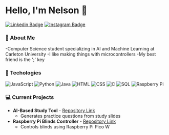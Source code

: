 # Hello, I'm Nelson 🗿

[![Linkedin Badge](https://img.shields.io/badge/-anirudhemmadi-blue?style=flat-square&logo=Linkedin&logoColor=white&link=https://www.linkedin.com/in/nelsondaniels/)](https://www.linkedin.com/in/nelsondaniels/)
[![Instagram Badge](https://img.shields.io/badge/-kanna6501-purple?style=flat-square&logo=instagram&logoColor=white&link=https://instagram.com/nelsonthelad/)](https://instagram.com/nelsonthelad)

### 🤠 About Me 
-Computer Science student specializing in AI and Machine Learning at Carleton University
-I like making things with microcontrollers
-My best friend is the ';' key

### 🔧 Techologies
![JavaScript](https://img.shields.io/badge/-JavaScript-black?style=flat-square&logo=javascript)
![Python](https://img.shields.io/badge/-Python-black?style=flat-square&logo=Python)
![Java](https://img.shields.io/badge/-java-E34A86?style=flat-square&logo=java)
![HTML](https://img.shields.io/badge/-HTML5-E34F26?style=flat-square&logo=html5&logoColor=white)
![CSS](https://img.shields.io/badge/-CSS3-1572B6?style=flat-square&logo=css3&logoColor=white)
![C](https://img.shields.io/badge/-C-A8B9CC?style=flat-square&logo=c&logoColor=white)
![SQL](https://img.shields.io/badge/-SQL-336791?style=flat-square&logo=postgresql&logoColor=white)
![Raspberry Pi](https://img.shields.io/badge/-Raspberry%20Pi-C51A4A?style=flat-square&logo=Raspberry-Pi)

### 💻 Current Projects
- **AI-Based Study Tool** - [Repository Link](#)
  - Generates practice questions from study slides
- **Raspberry Pi Blinds Controller** - [Repository Link](#)
  - Controls blinds using Raspberry Pi Pico W
